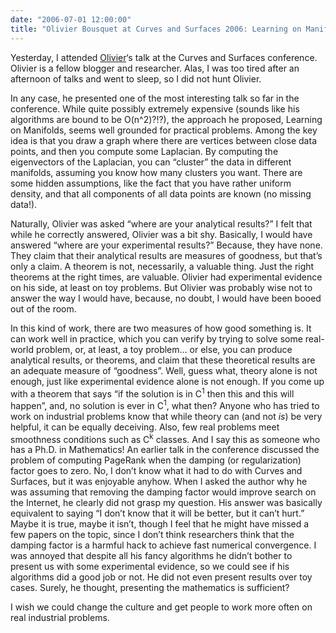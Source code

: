 ```yaml
---
date: "2006-07-01 12:00:00"
title: "Olivier Bousquet at Curves and Surfaces 2006: Learning on Manifolds"
---
```




Yesterday, I attended [Olivier](http://ml.typepad.com/)&lsquo;s talk at the Curves and Surfaces conference. Olivier is a fellow blogger and researcher. Alas, I was too tired after an afternoon of talks and went to sleep, so I did not hunt Olivier.

In any case, he presented one of the most interesting talk so far in the conference. While quite possibly extremely expensive (sounds like his algorithms are bound to be O(n^2)?!?), the approach he proposed, Learning on Manifolds, seems well grounded for practical problems. Among the key idea is that you draw a graph where there are vertices between close data points, and then you compute some Laplacian. By computing the eigenvectors of the Laplacian, you can &ldquo;cluster&rdquo; the data in different manifolds, assuming you know how many clusters you want. There are some hidden assumptions, like the fact that you have rather uniform density, and that all components of all data points are known (no missing data!).

Naturally, Olivier was asked &ldquo;where are your analytical results?&rdquo; I felt that while he correctly answered, Olivier was a bit shy. Basically, I would have answered &ldquo;where are your experimental results?&rdquo; Because, they have none. They claim that their analytical results are measures of goodness, but that&rsquo;s only a claim. A theorem is not, necessarily, a valuable thing. Just the right theorems at the right times, are valuable. Olivier had experimental evidence on his side, at least on toy problems. But Olivier was probably wise not to answer the way I would have, because, no doubt, I would have been booed out of the room.

In this kind of work, there are two measures of how good something is. It can work well in practice, which you can verify by trying to solve some real-world problem, or, at least, a toy problem&hellip; or else, you can produce analytical results, or theorems, and claim that these theoretical results are an adequate measure of &ldquo;goodness&rdquo;. Well, guess what, theory alone is not enough, just like experimental evidence alone is not enough. If you come up with a theorem that says &ldquo;if the solution is in C<sup>1</sup> then this and this will happen&rdquo;, and, no solution is ever in C<sup>1</sup>, what then? Anyone who has tried to work on industrial problems know that while theory can (and not <em>is</em>) be very helpful, it can be equally deceiving. Also, few real problems meet smoothness conditions such as C<sup>k</sup> classes. And I say this as someone who has a Ph.D. in Mathematics!
An earlier talk in the conference discussed the problem of computing PageRank when the damping (or regularization) factor goes to zero. No, I don&rsquo;t know what it had to do with Curves and Surfaces, but it was enjoyable anyhow. When I asked the author why he was assuming that removing the damping factor would improve search on the Internet, he clearly did not grasp my question. His answer was basically equivalent to saying &ldquo;I don&rsquo;t know that it will be better, but it can&rsquo;t hurt.&rdquo; Maybe it is true, maybe it isn&rsquo;t, though I feel that he might have missed a few papers on the topic, since I don&rsquo;t think researchers think that the damping factor is a harmful hack to achieve fast numerical convergence. I was annoyed that despite all his fancy algorithms he didn&rsquo;t bother to present us with some experimental evidence, so we could see if his algorithms did a good job or not. He did not even present results over toy cases. Surely, he thought, presenting the mathematics is sufficient?

I wish we could change the culture and get people to work more often on real industrial problems.

